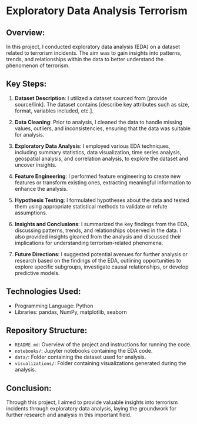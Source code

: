 # Exploratory Data Analysis Terrorism

## Overview:
In this project, I conducted exploratory data analysis (EDA) on a dataset related to terrorism incidents. The aim was to gain insights into patterns, trends, and relationships within the data to better understand the phenomenon of terrorism.

## Key Steps:
1. **Dataset Description**: I utilized a dataset sourced from [provide source/link]. The dataset contains [describe key attributes such as size, format, variables included, etc.].

2. **Data Cleaning**: Prior to analysis, I cleaned the data to handle missing values, outliers, and inconsistencies, ensuring that the data was suitable for analysis.

3. **Exploratory Data Analysis**: I employed various EDA techniques, including summary statistics, data visualization, time series analysis, geospatial analysis, and correlation analysis, to explore the dataset and uncover insights.

4. **Feature Engineering**: I performed feature engineering to create new features or transform existing ones, extracting meaningful information to enhance the analysis.

5. **Hypothesis Testing**: I formulated hypotheses about the data and tested them using appropriate statistical methods to validate or refute assumptions.

6. **Insights and Conclusions**: I summarized the key findings from the EDA, discussing patterns, trends, and relationships observed in the data. I also provided insights gleaned from the analysis and discussed their implications for understanding terrorism-related phenomena.

7. **Future Directions**: I suggested potential avenues for further analysis or research based on the findings of the EDA, outlining opportunities to explore specific subgroups, investigate causal relationships, or develop predictive models.

## Technologies Used:
- Programming Language: Python
- Libraries: pandas, NumPy, matplotlib, seaborn

## Repository Structure:
- `README.md`: Overview of the project and instructions for running the code.
- `notebooks/`: Jupyter notebooks containing the EDA code.
- `data/`: Folder containing the dataset used for analysis.
- `visualizations/`: Folder containing visualizations generated during the analysis.

## Conclusion:
Through this project, I aimed to provide valuable insights into terrorism incidents through exploratory data analysis, laying the groundwork for further research and analysis in this important field.


